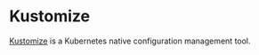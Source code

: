 # Kustomize

[Kustomize](https://kustomize.io) is a Kubernetes native configuration management tool.